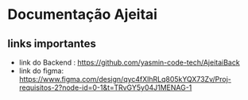 # Documentação Ajeitai

## links importantes
- link do Backend : https://github.com/yasmin-code-tech/AjeitaiBack
- link do figma: https://www.figma.com/design/qyc4fXlhRLq805kYQX73Zv/Proj-requisitos-2?node-id=0-1&t=TRvGY5y04J1MENAG-1

  
